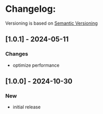 # Changelog:

Versioning is based on [Semantic Versioning](https://semver.org/spec/v2.0.0.html)

## [1.0.1] - 2024-05-11
### Changes
- optimize performance

## [1.0.0] - 2024-10-30
### New
- initial release